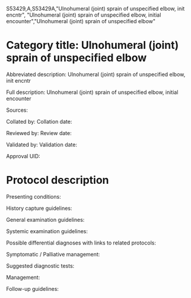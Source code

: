 S53429,A,S53429A,"Ulnohumeral (joint) sprain of unspecified elbow, init encntr", "Ulnohumeral (joint) sprain of unspecified elbow, initial encounter","Ulnohumeral (joint) sprain of unspecified elbow"
# Category title: Ulnohumeral (joint) sprain of unspecified elbow

Abbreviated description: Ulnohumeral (joint) sprain of unspecified elbow, init encntr

Full description: Ulnohumeral (joint) sprain of unspecified elbow, initial encounter

Sources:

Collated by:
Collation date:

Reviewed by:
Review date:

Validated by:
Validation date:

Approval UID:

# Protocol description

Presenting conditions:

History capture guidelines:

General examination guidelines:

Systemic examination guidelines:

Possible differential diagnoses with links to related protocols:

Symptomatic / Palliative management:

Suggested diagnostic tests:

Management:

Follow-up guidelines:
